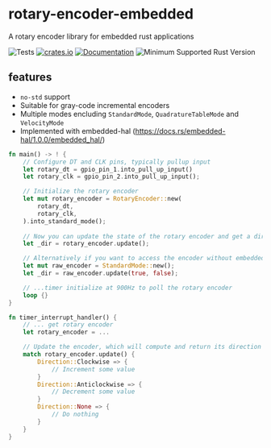 # rotary-encoder-embedded

A rotary encoder library for embedded rust applications

![Tests](https://github.com/ostenning/rotary-encoder-embedded/actions/workflows/build.yml/badge.svg)
[![crates.io](https://img.shields.io/crates/v/rotary-encoder-embedded.svg)](https://crates.io/crates/rotary-encoder-embedded)
[![Documentation](https://docs.rs/rotary-encoder-embedded/badge.svg)](https://docs.rs/rotary-encoder-embedded)
![Minimum Supported Rust Version](https://img.shields.io/badge/rustc-1.46+-blue.svg)

## features

- `no-std` support
- Suitable for gray-code incremental encoders
- Multiple modes encluding `StandardMode`, `QuadratureTableMode` and `VelocityMode`
- Implemented with embedded-hal (https://docs.rs/embedded-hal/1.0.0/embedded_hal/)

```rust
fn main() -> ! {
    // Configure DT and CLK pins, typically pullup input
    let rotary_dt = gpio_pin_1.into_pull_up_input()
    let rotary_clk = gpio_pin_2.into_pull_up_input();

    // Initialize the rotary encoder
    let mut rotary_encoder = RotaryEncoder::new(
        rotary_dt,
        rotary_clk,
    ).into_standard_mode();
    
    // Now you can update the state of the rotary encoder and get a direction value. Call this from an update routine, timer task or interrupt
    let _dir = rotary_encoder.update();

    // Alternatively if you want to access the encoder without embedded-hal pin traits and use boolean states, you can use the mode directly:
    let mut raw_encoder = StandardMode::new();
    let _dir = raw_encoder.update(true, false);

    // ...timer initialize at 900Hz to poll the rotary encoder
    loop {}
}

fn timer_interrupt_handler() {
    // ... get rotary encoder 
    let rotary_encoder = ...

    // Update the encoder, which will compute and return its direction
    match rotary_encoder.update() {
        Direction::Clockwise => {
            // Increment some value
        }
        Direction::Anticlockwise => {
            // Decrement some value
        }
        Direction::None => {
            // Do nothing
        }
    }
}
```
